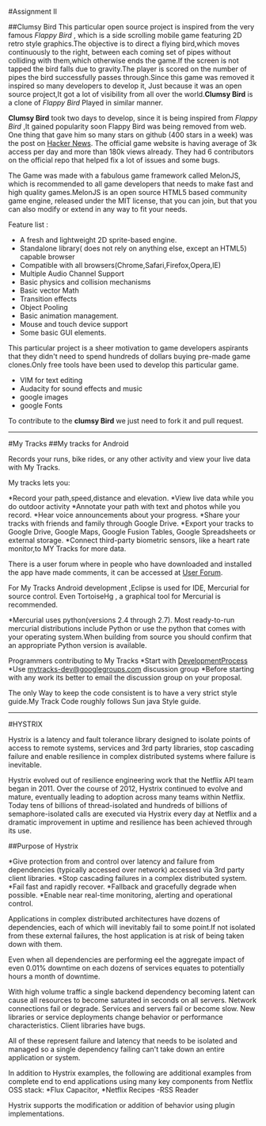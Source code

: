 #Assignment II


##Clumsy Bird
This particular open source project is inspired from the very famous *Flappy Bird* , which is a side scrolling mobile game featuring 2D retro style graphics.The objective is to direct a flying bird,which moves continuously to the right, 
between each coming set of pipes without colliding with them,which otherwise ends the game.If the screen is not tapped the bird falls due to gravity.The player is scored on the number of pipes the bird successfully passes through.Since this game was removed it inspired so many developers to develop it, Just because it was an open source project,It got a lot of visibility from all over the world.**Clumsy Bird** is a clone of *Flappy Bird* Played in similar manner.


**Clumsy Bird**  took two days to develop, since it is being inspired from *Flappy Bird* ,It gained popularity soon Flappy Bird was being removed from web.
One thing that gave him so many stars on github (400 stars in a week) was the post on [Hacker News](http://news.ycombinator.com/item?id=7206155 "Hacker News").
The official game website is having average of 3k access per day and more than 180k views already. They had 6 contributors on the official repo that helped fix a lot of issues and some bugs.

The Game was made with a fabulous game framework called MelonJS, which is recommended to all game developers that needs to make fast and high quality games.MelonJS is an open source HTML5 based community game engine, released under the MIT license, that you can join, but that you can also modify or extend in any way to fit your needs.

Feature list :


* A fresh and lightweight 2D sprite-based engine.
* Standalone library( does not rely on anything else, except an HTML5) capable browser
* Compatible with all browsers(Chrome,Safari,Firefox,Opera,IE)
* Multiple Audio Channel Support
* Basic physics and collision mechanisms
* Basic vector Math
* Transition effects
* Object Pooling
* Basic animation management.
* Mouse and touch device support
* Some basic GUI elements.

This particular project is a sheer motivation to game developers aspirants that they didn't need to spend hundreds of dollars buying pre-made game clones.Only free tools have been used to develop this particular game.

* VIM for text editing
* Audacity for sound effects and music
* google images
* google Fonts

To contribute to the **clumsy Bird** we just need to fork it and pull request.



------------------------------------------------------------------------------------

#My Tracks
##My tracks for Android

Records your runs, bike rides, or any other activity and view your live data with My Tracks.

My tracks lets you:

*Record your path,speed,distance and elevation.
*View live data while you do outdoor activity
*Annotate your path with text and photos while you record.
*Hear voice announcements about your progress.
*Share your tracks with friends and family through Google Drive.
*Export your tracks to Google Drive, Google Maps, Google Fusion Tables, Google Spreadsheets or external storage.
*Connect third-party biometric sensors, like a heart rate monitor,to MY Tracks for more data.

There is a user forum where in people who have downloaded and installed the app have made comments, it can be accessed at [User Forum]("https://productforums.google.com/forum/#!categories/maps/mytracks").


For My Tracks Android development ,Eclipse is used for IDE, Mercurial for source control. Even TortoiseHg , a graphical tool for Mercurial is recommended.

*Mercurial uses python(versions 2.4 through 2.7). Most ready-to-run mercurial distributions include Python or use the python that comes with your operating system.When building from source you should confirm that an appropriate Python version is available.


Programmers contributing to My Tracks 
*Start with [DevelopmentProcess](https://code.google.com/p/mytracks/wiki/DevelopmentProcess)
*Use mytracks-dev@googlegroups.com discussion group
*Before starting with any work its better to email the discussion group on your proposal.

The only Way to keep the code consistent is to have a very strict style guide.My Track Code roughly follows Sun java Style guide.


------------------------------------------------------------------------------------

#HYSTRIX 

Hystrix is a latency and fault tolerance library designed to isolate points of access to remote systems, services and 3rd party libraries, stop cascading failure and enable resilience in complex distributed systems where failure is inevitable.

Hystrix evolved out of resilience engineering work that the Netflix API team began in 2011. Over the course of 2012, Hystrix continued to evolve and mature, eventually leading to adoption across many teams within Netflix. Today tens of billions of thread-isolated and hundreds of billions of semaphore-isolated calls are executed via Hystrix every day at Netflix and a dramatic improvement in uptime and resilience has been achieved through its use.

##Purpose of Hystrix

*Give protection from and control over latency and failure from dependencies (typically accessed over network) accessed via 3rd party client libraries.
*Stop cascading failures in a complex distributed system.
*Fail fast and rapidly recover.
*Fallback and gracefully degrade when possible.
*Enable near real-time monitoring, alerting and operational control.


Applications in complex distributed architectures have dozens of dependencies, each of which will inevitably fail to some point.If not isolated from these external failures, the host application is at risk of being taken down with them.

Even when all dependencies are performing eel the aggregate impact of even 0.01% downtime on each dozens of services equates to potentially hours a month of downtime.

With high volume traffic a single backend dependency becoming latent can cause all resources to become saturated in seconds on all servers.
Network connections fail or degrade. Services and servers fail or become slow. New libraries or service deployments change behavior or performance characteristics. Client libraries have bugs.

All of these represent failure and latency that needs to be isolated and managed so a single dependency failing can't take down an entire application or system.


In addition to Hystrix examples, the following are additional examples from complete end to end applications using many key components from Netflix OSS stack:
*Flux Capacitor,
*Netflix Recipes -RSS Reader


Hystrix supports the modification or addition of behavior using plugin implementations.


